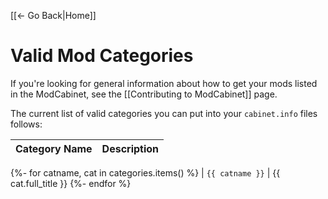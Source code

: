 [[← Go Back|Home]]

# Valid Mod Categories

If you're looking for general information about how to get your mods listed
in the ModCabinet, see the [[Contributing to ModCabinet]] page.

The current list of valid categories you can put into your `cabinet.info`
files follows:

| Category Name | Description |
| --- | --- |
{%- for catname, cat in categories.items() %}
| `{{ catname }}` | {{ cat.full_title }}
{%- endfor %}
